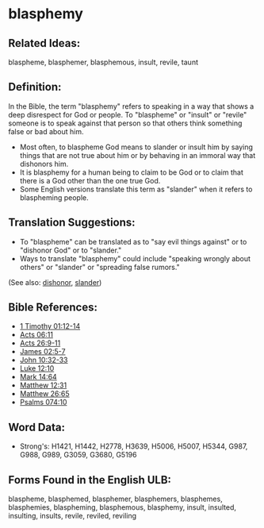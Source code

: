 # blasphemy

## Related Ideas:

blaspheme, blasphemer, blasphemous, insult, revile, taunt

## Definition:

In the Bible, the term "blasphemy" refers to speaking in a way that shows a deep disrespect for God or people. To "blaspheme" or "insult" or "revile" someone is to speak against that person so that others think something false or bad about him.

* Most often, to blaspheme God means to slander or insult him by saying things that are not true about him or by behaving in an immoral way that dishonors him.
* It is blasphemy for a human being to claim to be God or to claim that there is a God other than the one true God.
* Some English versions translate this term as "slander" when it refers to blaspheming people.

## Translation Suggestions:

* To "blaspheme" can be translated as to "say evil things against" or to "dishonor God" or to "slander."
* Ways to translate "blasphemy" could include "speaking wrongly about others" or "slander" or "spreading false rumors."

(See also: [dishonor](../other/dishonor.md), [slander](../other/slander.md))

## Bible References:

* [1 Timothy 01:12-14](rc://en/tn/help/1ti/01/12)
* [Acts 06:11](rc://en/tn/help/act/06/11)
* [Acts 26:9-11](rc://en/tn/help/act/26/09)
* [James 02:5-7](rc://en/tn/help/jas/02/05)
* [John 10:32-33](rc://en/tn/help/jhn/10/32)
* [Luke 12:10](rc://en/tn/help/luk/12/10)
* [Mark 14:64](rc://en/tn/help/mrk/14/64)
* [Matthew 12:31](rc://en/tn/help/mat/12/31)
* [Matthew 26:65](rc://en/tn/help/mat/26/65)
* [Psalms 074:10](rc://en/tn/help/psa/074/10)

## Word Data:

* Strong's: H1421, H1442, H2778, H3639, H5006, H5007, H5344, G987, G988, G989, G3059, G3680, G5196

## Forms Found in the English ULB:

blaspheme, blasphemed, blasphemer, blasphemers, blasphemes, blasphemies, blaspheming, blasphemous, blasphemy, insult, insulted, insulting, insults, revile, reviled, reviling


